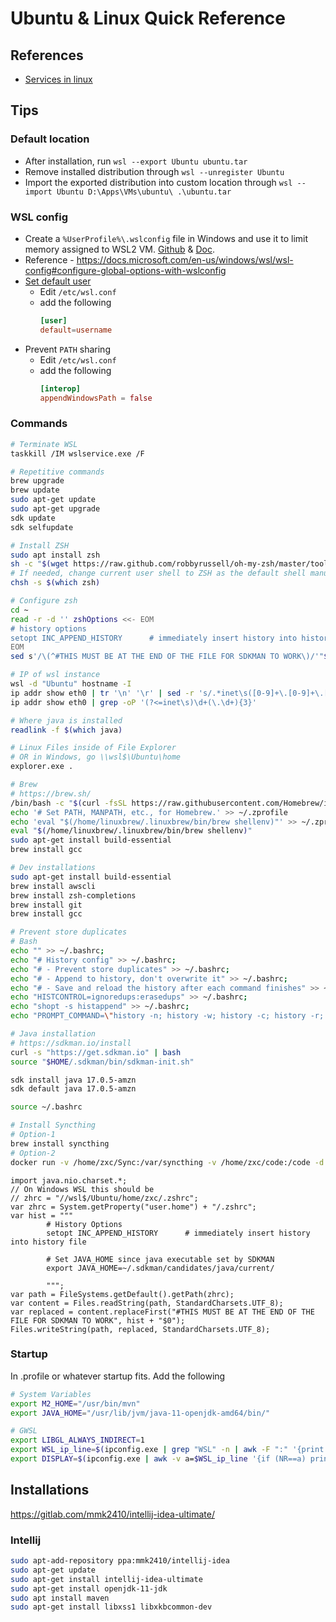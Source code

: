 # Ubuntu & Linux Quick Reference

## References

- [Services in linux](https://www.linuxfordevices.com/tutorials/linux/start-stop-restart-services-linux)

## Tips

### Default location

- After installation, run `wsl --export Ubuntu ubuntu.tar`
- Remove installed distribution through `wsl --unregister Ubuntu`
- Import the exported distribution into custom location through `wsl --import Ubuntu D:\Apps\VMs\ubuntu\ .\ubuntu.tar`

### WSL config

- Create  a  `%UserProfile%\.wslconfig` file in Windows and use it to limit memory assigned to WSL2 VM. [Github](https://github.com/microsoft/WSL/issues/4166#issuecomment-526725261) & [Doc](https://docs.microsoft.com/en-us/windows/wsl/release-notes#build-18945).
- Reference - https://docs.microsoft.com/en-us/windows/wsl/wsl-config#configure-global-options-with-wslconfig
- [Set default user](https://superuser.com/questions/1566022/how-to-set-default-user-for-manually-installed-wsl-distro/1627461#1627461)
    - Edit `/etc/wsl.conf`
    - add the following
        ```conf
        [user]
        default=username
        ```
- Prevent `PATH` sharing
  - Edit `/etc/wsl.conf`
  - add the following
      ```conf
      [interop]
      appendWindowsPath = false
      ```

### Commands

```sh
# Terminate WSL
taskkill /IM wslservice.exe /F

# Repetitive commands
brew upgrade
brew update
sudo apt-get update
sudo apt-get upgrade
sdk update
sdk selfupdate

# Install ZSH
sudo apt install zsh
sh -c "$(wget https://raw.github.com/robbyrussell/oh-my-zsh/master/tools/install.sh -O -)"
# If needed, change current user shell to ZSH as the default shell manually
chsh -s $(which zsh)

# Configure zsh
cd ~
read -r -d '' zshOptions <<- EOM
# history options
setopt INC_APPEND_HISTORY      # immediately insert history into history file
EOM
sed s'/\(^#THIS MUST BE AT THE END OF THE FILE FOR SDKMAN TO WORK\)/'"${zshOptions}"'\n\n\1/' -i 

# IP of wsl instance
wsl -d "Ubuntu" hostname -I
ip addr show eth0 | tr '\n' '\r' | sed -r 's/.*inet\s([0-9]+\.[0-9]+\.[0-9]+\.[0-9]+\/[0-9]+).*/\1\n/'
ip addr show eth0 | grep -oP '(?<=inet\s)\d+(\.\d+){3}'

# Where java is installed
readlink -f $(which java)

# Linux Files inside of File Explorer
# OR in Windows, go \\wsl$\Ubuntu\home
explorer.exe .

# Brew
# https://brew.sh/
/bin/bash -c "$(curl -fsSL https://raw.githubusercontent.com/Homebrew/install/HEAD/install.sh)"
echo '# Set PATH, MANPATH, etc., for Homebrew.' >> ~/.zprofile
echo 'eval "$(/home/linuxbrew/.linuxbrew/bin/brew shellenv)"' >> ~/.zprofile
eval "$(/home/linuxbrew/.linuxbrew/bin/brew shellenv)"
sudo apt-get install build-essential
brew install gcc

# Dev installations
sudo apt-get install build-essential
brew install awscli
brew install zsh-completions
brew install git
brew install gcc

# Prevent store duplicates
# Bash
echo "" >> ~/.bashrc;
echo "# History config" >> ~/.bashrc;
echo "# - Prevent store duplicates" >> ~/.bashrc;
echo "# - Append to history, don't overwrite it" >> ~/.bashrc;
echo "# - Save and reload the history after each command finishes" >> ~/.bashrc;
echo "HISTCONTROL=ignoredups:erasedups" >> ~/.bashrc;
echo "shopt -s histappend" >> ~/.bashrc;
echo "PROMPT_COMMAND=\"history -n; history -w; history -c; history -r; \$PROMPT_COMMAND\"" >> ~/.bashrc;

# Java installation
# https://sdkman.io/install
curl -s "https://get.sdkman.io" | bash
source "$HOME/.sdkman/bin/sdkman-init.sh"

sdk install java 17.0.5-amzn
sdk default java 17.0.5-amzn

source ~/.bashrc

# Install Syncthing
# Option-1
brew install syncthing
# Option-2
docker run -v /home/zxc/Sync:/var/syncthing -v /home/zxc/code:/code -d --name=syncthing-wsl --network=cnetwork -p 8384:8384 -p 22000:22000/tcp -p 22000:22000/udp -p 21027:21027/udp --hostname=syncthing-wsl syncthing/syncthing:latest
```

```jshelllanguage
import java.nio.charset.*;
// On Windows WSL this should be
// zhrc = "//wsl$/Ubuntu/home/zxc/.zshrc";
var zhrc = System.getProperty("user.home") + "/.zshrc";
var hist = """
        # History Options
        setopt INC_APPEND_HISTORY      # immediately insert history into history file
        
        # Set JAVA_HOME since java executable set by SDKMAN
        export JAVA_HOME=~/.sdkman/candidates/java/current/
        
        """;
var path = FileSystems.getDefault().getPath(zhrc);
var content = Files.readString(path, StandardCharsets.UTF_8);
var replaced = content.replaceFirst("#THIS MUST BE AT THE END OF THE FILE FOR SDKMAN TO WORK", hist + "$0");
Files.writeString(path, replaced, StandardCharsets.UTF_8);
```

### Startup

In .profile or whatever startup fits. Add the following

```bash
# System Variables
export M2_HOME="/usr/bin/mvn"
export JAVA_HOME="/usr/lib/jvm/java-11-openjdk-amd64/bin/"

# GWSL
export LIBGL_ALWAYS_INDIRECT=1
export WSL_ip_line=$(ipconfig.exe | grep "WSL" -n | awk -F ":" '{print $1+4}')
export DISPLAY=$(ipconfig.exe | awk -v a=$WSL_ip_line '{if (NR==a) print $NF":0.0"}' | tr -d "\r")
```

## Installations

https://gitlab.com/mmk2410/intellij-idea-ultimate/

### Intellij

```bash
sudo apt-add-repository ppa:mmk2410/intellij-idea
sudo apt-get update
sudo apt-get install intellij-idea-ultimate
sudo apt-get install openjdk-11-jdk
sudo apt install maven
sudo apt-get install libxss1 libxkbcommon-dev
```
